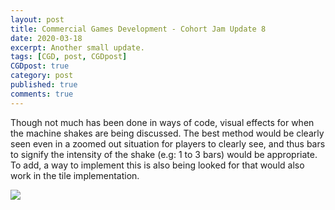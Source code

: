 ```yaml
---
layout: post
title: Commercial Games Development - Cohort Jam Update 8
date: 2020-03-18
excerpt: Another small update.
tags: [CGD, post, CGDpost]
CGDpost: true
category: post
published: true
comments: true
--- 
```

Though not much has been done in ways of code, visual effects for when the machine shakes are being discussed. The best method would be clearly seen even in a zoomed out situation for players to clearly see, and thus bars to signify the intensity of the shake (e.g: 1 to 3 bars) would be appropriate. To add, a way to implement this is also being looked for that would also work in the tile implementation.

<a href="https://i.imgur.com/jdynZ2I.png"><img src="https://i.imgur.com/jdynZ2I.png"></a>